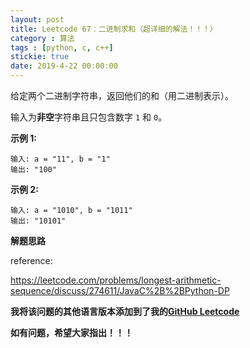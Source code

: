 ```yaml
---
layout: post
title: Leetcode 67：二进制求和（超详细的解法！！！）
category : 算法
tags : [python, c, c++]
stickie: true
date: 2019-4-22 00:00:00
---
```


给定两个二进制字符串，返回他们的和（用二进制表示）。

输入为**非空**字符串且只包含数字 `1` 和 `0`。

**示例 1:**

```
输入: a = "11", b = "1"
输出: "100"
```

**示例 2:**

```
输入: a = "1010", b = "1011"
输出: "10101"
```

**解题思路**



reference:

https://leetcode.com/problems/longest-arithmetic-sequence/discuss/274611/JavaC%2B%2BPython-DP

**我将该问题的其他语言版本添加到了我的[GitHub Leetcode](https://github.com/luliyucoordinate/Leetcode)**

**如有问题，希望大家指出！！！**
